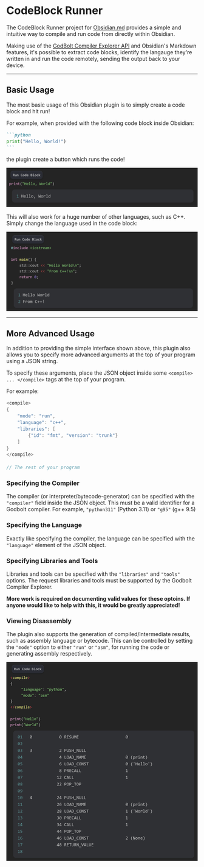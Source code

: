 # CodeBlock Runner

The CodeBlock Runner project for [Obsidian.md](https://obsidian.md) provides a simple and intuitive way to compile and run code from directly within Obsidian.

Making use of the [GodBolt Compiler Explorer API](https://godbolt.org/) and Obsidian's Markdown features, it's possible to extract code blocks, identify the langauge they're written in and run the code remotely, sending the output back to your device.

---

## Basic Usage

The most basic usage of this Obsidian plugin is to simply create a code block and hit run!

For example, when provided with the following code block inside Obsidian:

````markdown
```python
print("Hello, World!")
```
````

the plugin create a button which runs the code!

<p align="center">
<img src="https://github.com/pencilcaseman/codeblock-runner/blob/master/img/hello_world_simple.png" width="800">
</p>

This will also work for a huge number of other languages, such as C++. Simply change the language used in the code block:

<p align="center">
<img src="https://github.com/pencilcaseman/codeblock-runner/blob/master/img/hello_world_simple_cpp.png" width="800">
</p>

---

## More Advanced Usage

In addition to providing the simple interface shown above, this plugin also allows you to specify more advanced arguments at the top of your program using a JSON string.

To specify these arguments, place the JSON object inside some `<compile> ... </compile>` tags at the top of your program.

For example:

```cpp
<compile>
{
    "mode": "run",
    "language": "c++",
    "libraries": [
        {"id": "fmt", "version": "trunk"}
    ]
}
</compile>

// The rest of your program
```

### Specifying the Compiler

The compiler (or interpreter/bytecode-generator) can be specified with the `"compiler"` field inside the JSON object. This must be a valid identifier for a Godbolt compiler. For example, `"python311"` (Python 3.11) or `"g95"` (g++ 9.5)

### Specifying the Language

Exactly like specifying the compiler, the language can be specified with the `"language"` element of the JSON object.

### Specifying Libraries and Tools

Libraries and tools can be specified with the `"libraries"` and `"tools"` options. The request libraries and tools must be supported by the Godbolt Compiler Explorer.

**More work is required on documenting valid values for these optoins. If anyone would like to help with this, it would be greatly appreciated!**

### Viewing Disassembly

The plugin also supports the generation of compiled/intermediate results, such as assembly language or bytecode. This can be controlled by setting the `"mode"` option to either `"run"` or `"asm"`, for running the code or generating assembly respectively.

<p align="center">
<img src="https://github.com/pencilcaseman/codeblock-runner/blob/master/img/python_disassembly.png" width="800">
</p>
